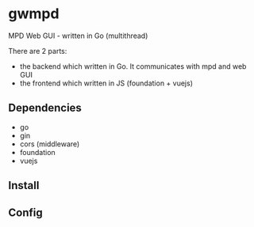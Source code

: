 # gwmpd
MPD Web GUI - written in Go (multithread)

There are 2 parts:
* the backend which written in Go. It communicates with mpd and web GUI
* the frontend which written in JS (foundation + vuejs)

## Dependencies
* go
* gin
* cors (middleware)
* foundation
* vuejs

## Install

## Config
